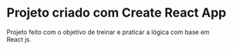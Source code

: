 # Projeto criado com Create React App

Projeto feito com o objetivo de treinar e praticar a lógica com base em React js.
